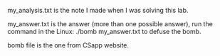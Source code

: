 my_analysis.txt is the note I made when I was solving this lab.

my_answer.txt is the answer (more than one possible answer), run the command in the Linux: ./bomb my_answer.txt to defuse the bomb.

bomb file is the one from CSapp website.
